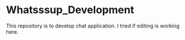 # Whatsssup_Development
This repository is to develop chat application.
I tried if editing is working here.

